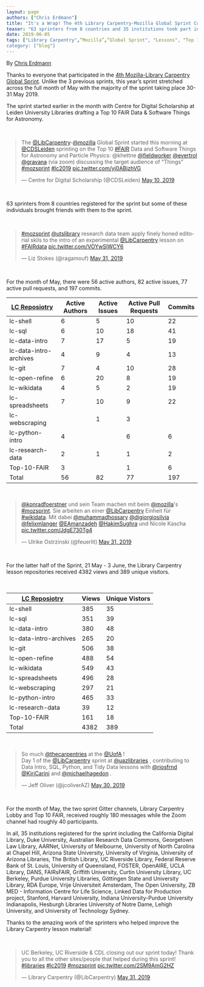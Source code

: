 ```yaml
---
layout: page
authors: ["Chris Erdmann"]
title: "It's a Wrap! The 4th Library Carpentry-Mozilla Global Sprint Concludes."
teaser: "63 sprinters from 8 countries and 35 institutions took part in the May 2019 sprint."
date: 2019-06-05
tags: ["Library Carpentry",“Mozilla”,“Global Sprint", "Lessons", "Top 10 FAIR Data & Software"]
category: ["blog"]
---
```


<p>By <a href="https://twitter.com/libcce">Chris Erdmann</a></p>

<p>Thanks to everyone that participated in the <a href="https://librarycarpentry.org/blog/2019/03/lc-mozilla-global-sprint/">4th Mozilla-Library Carpentry Global Sprint</a>. Unlike the 3 previous sprints, this year’s sprint stretched across the full month of May with the majority of the sprint taking place 30-31 May 2019.</p>

<p>The sprint started earlier in the month with Centre for Digital Scholarship at Leiden University Libraries drafting a Top 10 FAIR Data & Software Things for Astronomy.</p><br/>

<blockquote class="twitter-tweet" data-lang="en"><p lang="en" dir="ltr">The <a href="https://twitter.com/LibCarpentry?ref_src=twsrc%5Etfw">@LibCarpentry</a>-<a href="https://twitter.com/mozilla?ref_src=twsrc%5Etfw">@mozilla</a> Global Sprint started this morning at <a href="https://twitter.com/CDSLeiden?ref_src=twsrc%5Etfw">@CDSLeiden</a> sprinting on the Top 10 <a href="https://twitter.com/hashtag/FAIR?src=hash&amp;ref_src=twsrc%5Etfw">#FAIR</a> Data and Software Things for Astronomy and Particle Physics: @khettne <a href="https://twitter.com/fieldworker?ref_src=twsrc%5Etfw">@fieldworker</a> <a href="https://twitter.com/evertrol?ref_src=twsrc%5Etfw">@evertrol</a> <a href="https://twitter.com/gravana?ref_src=twsrc%5Etfw">@gravana</a> (via zoom) discussing the target audience of “Things” <a href="https://twitter.com/hashtag/mozsprint?src=hash&amp;ref_src=twsrc%5Etfw">#mozsprint</a> <a href="https://twitter.com/hashtag/lc2019?src=hash&amp;ref_src=twsrc%5Etfw">#lc2019</a> <a href="https://t.co/yj0ABjzhVG">pic.twitter.com/yj0ABjzhVG</a></p>&mdash; Centre for Digital Scholarship (@CDSLeiden) <a href="https://twitter.com/CDSLeiden/status/1126826993067147265?ref_src=twsrc%5Etfw">May 10, 2019</a></blockquote> <script async src="https://platform.twitter.com/widgets.js" charset="utf-8"></script><br/>


<p>63 sprinters from 8 countries registered for the sprint but some of these individuals brought friends with them to the sprint.</p><br/>

<blockquote class="twitter-tweet" data-lang="en"><p lang="en" dir="ltr"><a href="https://twitter.com/hashtag/mozsprint?src=hash&amp;ref_src=twsrc%5Etfw">#mozsprint</a> <a href="https://twitter.com/utslibrary?ref_src=twsrc%5Etfw">@utslibrary</a> research data team apply finely honed editorial skils to the intro of an experimental <a href="https://twitter.com/LibCarpentry?ref_src=twsrc%5Etfw">@LibCarpentry</a> lesson on <a href="https://twitter.com/hashtag/FAIRdata?src=hash&amp;ref_src=twsrc%5Etfw">#FAIRdata</a> <a href="https://t.co/VOYwSlWCY6">pic.twitter.com/VOYwSlWCY6</a></p>&mdash; Liz Stokes (@ragamouf) <a href="https://twitter.com/ragamouf/status/1134281006117113856?ref_src=twsrc%5Etfw">May 31, 2019</a></blockquote> <script async src="https://platform.twitter.com/widgets.js" charset="utf-8"></script><br/>

<p>For the month of May, there were 56 active authors, 82 active issues, 77 active pull requests, and 197 commits.</p>

<table class="table table-striped table-bordered">
<thead>
<tr>
<th><a href="https://github.com/LibraryCarpentry">LC Reposiotry</a></th>
<th>Active Authors</th>
<th>Active Issues</th>
<th>Active Pull Requests</th>
<th>Commits</th>
</tr>
</thead>
<tbody>
<tr>
<td>lc-shell</td>
<td>6</td>
<td>5</td>
<td>10</td>
<td>22</td>
</tr>
<tr>
<td>lc-sql</td>
<td>6</td>
<td>10</td>
<td>18</td>
<td>41</td>
</tr>
<tr>
<td>lc-data-intro</td>
<td>7</td>
<td>17</td>
<td>5</td>
<td>19</td>
</tr>
<tr>
<td>lc-data-intro-archives</td>
<td>4</td>
<td>9</td>
<td>4</td>
<td>13</td>
</tr>
<tr>
<td>lc-git</td>
<td>7</td>
<td>4</td>
<td>10</td>
<td>28</td>
</tr>
<tr>
<td>lc-open-refine</td>
<td>6</td>
<td>20</td>
<td>8</td>
<td>19</td>
</tr>
<tr>
<td>lc-wikidata</td>
<td>4</td>
<td>5</td>
<td>2</td>
<td>19</td>
</tr>
<tr>
<td>lc-spreadsheets</td>
<td>7</td>
<td>10</td>
<td>9</td>
<td>22</td>
</tr>
<tr>
<td>lc-webscraping</td>
<td></td>
<td>1</td>
<td>3</td>
<td></td>
</tr>
<tr>
<td>lc-python-intro</td>
<td>4</td>
<td></td>
<td>6</td>
<td>6</td>
</tr>
<tr>
<td>lc-research-data</td>
<td>2</td>
<td>1</td>
<td>1</td>
<td>2</td>
</tr>
<tr>
<td>Top-10-FAIR</td>
<td>3</td>
<td></td>
<td>1</td>
<td>6</td>
</tr>
<tr>
<td>Total</td>
<td>56</td>
<td>82</td>
<td>77</td>
<td>197</td>
</tr>
</tbody>
</table>
<br/>

<blockquote class="twitter-tweet" data-lang="en"><p lang="de" dir="ltr"><a href="https://twitter.com/konradfoerstner?ref_src=twsrc%5Etfw">@konradfoerstner</a> und sein Team machen mit beim <a href="https://twitter.com/mozilla?ref_src=twsrc%5Etfw">@mozilla</a>&#39;s <a href="https://twitter.com/hashtag/mozsprint?src=hash&amp;ref_src=twsrc%5Etfw">#mozsprint</a>. Sie arbeiten an einer <a href="https://twitter.com/LibCarpentry?ref_src=twsrc%5Etfw">@LibCarpentry</a> Einheit für <a href="https://twitter.com/hashtag/wikidata?src=hash&amp;ref_src=twsrc%5Etfw">#wikidata</a>. Mit dabei <a href="https://twitter.com/muhammadhossary?ref_src=twsrc%5Etfw">@muhammadhossary</a> <a href="https://twitter.com/digiorgiosilvia?ref_src=twsrc%5Etfw">@digiorgiosilvia</a> <a href="https://twitter.com/felixmlanger?ref_src=twsrc%5Etfw">@felixmlanger</a> <a href="https://twitter.com/EAmanzadeh?ref_src=twsrc%5Etfw">@EAmanzadeh</a> <a href="https://twitter.com/HakimSughra?ref_src=twsrc%5Etfw">@HakimSughra</a> und Nicole Kascha <a href="https://t.co/JdgE730Tg4">pic.twitter.com/JdgE730Tg4</a></p>&mdash; Ulrike Ostrzinski (@feuerlit) <a href="https://twitter.com/feuerlit/status/1134436022689959936?ref_src=twsrc%5Etfw">May 31, 2019</a></blockquote> <script async src="https://platform.twitter.com/widgets.js" charset="utf-8"></script><br/>

<p>For the latter half of the Sprint, 21 May - 3 June, the Library Carpentry lesson repositories received 4382 views and 389 unique visitors.</p><br/>

<table>
<thead>
<tr>
<th><a href="https://github.com/LibraryCarpentry">LC Reposiotry</a></th>
<th>Views</th>
<th>Unique Vistors</th>
</tr>
</thead>
<tbody>
<tr>
<td>lc-shell</td>
<td>385</td>
<td>35</td>
</tr>
<tr>
<td>lc-sql</td>
<td>351</td>
<td>39</td>
</tr>
<tr>
<td>lc-data-intro</td>
<td>380</td>
<td>48</td>
</tr>
<tr>
<td>lc-data-intro-archives</td>
<td>265</td>
<td>20</td>
</tr>
<tr>
<td>lc-git</td>
<td>506</td>
<td>38</td>
</tr>
<tr>
<td>lc-open-refine</td>
<td>488</td>
<td>54</td>
</tr>
<tr>
<td>lc-wikidata</td>
<td>549</td>
<td>43</td>
</tr>
<tr>
<td>lc-spreadsheets</td>
<td>496</td>
<td>28</td>
</tr>
<tr>
<td>lc-webscraping</td>
<td>297</td>
<td>21</td>
</tr>
<tr>
<td>lc-python-intro</td>
<td>465</td>
<td>33</td>
</tr>
<tr>
<td>lc-research-data</td>
<td>39</td>
<td>12</td>
</tr>
<tr>
<td>Top-10-FAIR</td>
<td>161</td>
<td>18</td>
</tr>
<tr>
<td>Total</td>
<td>4382</td>
<td>389</td>
</tr>
</tbody>
</table>
<br/>

<blockquote class="twitter-tweet" data-lang="en"><p lang="en" dir="ltr">So much <a href="https://twitter.com/thecarpentries?ref_src=twsrc%5Etfw">@thecarpentries</a> at the <a href="https://twitter.com/UofA?ref_src=twsrc%5Etfw">@UofA</a> !<br>Day 1 of the <a href="https://twitter.com/LibCarpentry?ref_src=twsrc%5Etfw">@LibCarpentry</a> sprint at <a href="https://twitter.com/uazlibraries?ref_src=twsrc%5Etfw">@uazlibraries</a> , contributing to Data Intro, SQL, Python, and Tidy Data lessons with <a href="https://twitter.com/riosfrnd?ref_src=twsrc%5Etfw">@riosfrnd</a> <a href="https://twitter.com/KiriCarini?ref_src=twsrc%5Etfw">@KiriCarini</a> and <a href="https://twitter.com/michaelhagedon?ref_src=twsrc%5Etfw">@michaelhagedon</a> .</p>&mdash; Jeff Oliver (@jcoliverAZ) <a href="https://twitter.com/jcoliverAZ/status/1134210910912884742?ref_src=twsrc%5Etfw">May 30, 2019</a></blockquote> <script async src="https://platform.twitter.com/widgets.js" charset="utf-8"></script><br/> 

<p>For the month of May, the two sprint Gitter channels, Library Carpentry Lobby and Top 10 FAIR, received roughly 180 messages while the Zoom channel had roughly 40 participants.</p>

<p>In all, 35 institutions registered for the sprint including the California Digital Library, Duke University, Australian Research Data Commons, Georgetown Law Library, AARNet, University of Melbourne, University of North Carolina at Chapel Hill, Arizona State University, University of Virginia, University of Arizona Libraries, The British Library, UC Riverside Library, Federal Reserve Bank of St. Louis, University of Queensland, FOSTER, OpenAIRE, UCLA Library, DANS, FAIRsFAIR, Griffith University, Curtin University Library, UC Berkeley, Purdue University Libraries, Göttingen State and University Library, RDA Europe, Vrije Universiteit Amsterdam, The Open University, ZB MED - Information Centre for Life Science, Linked Data for Production project, Stanford, Harvard University, Indiana University-Purdue University Indianapolis, Hesburgh Libraries University of Notre Dame, Lehigh University, and University of Technology Sydney.</p>

<p>Thanks to the amazing work of the sprinters who helped improve the Library Carpentry lesson material!</p><br/>

<blockquote class="twitter-tweet" data-lang="en"><p lang="en" dir="ltr">UC Berkeley, UC Riverside &amp; CDL closing out our sprint today! Thank you to all the other sites/people that helped during this sprint! <a href="https://twitter.com/hashtag/libraries?src=hash&amp;ref_src=twsrc%5Etfw">#libraries</a> <a href="https://twitter.com/hashtag/lc2019?src=hash&amp;ref_src=twsrc%5Etfw">#lc2019</a> <a href="https://twitter.com/hashtag/mozsprint?src=hash&amp;ref_src=twsrc%5Etfw">#mozsprint</a> <a href="https://t.co/2SM9AmG2HZ">pic.twitter.com/2SM9AmG2HZ</a></p>&mdash; Library Carpentry (@LibCarpentry) <a href="https://twitter.com/LibCarpentry/status/1134558127507066880?ref_src=twsrc%5Etfw">May 31, 2019</a></blockquote> <script async src="https://platform.twitter.com/widgets.js" charset="utf-8"></script><br/>

